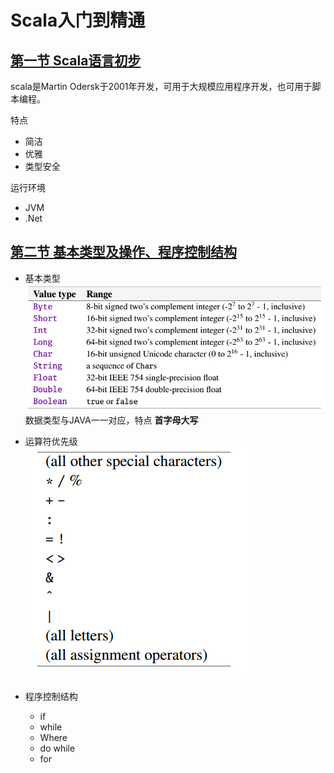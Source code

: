 Scala入门到精通
===

[第一节 Scala语言初步](https://yq.aliyun.com/articles/60363)
---

scala是Martin Odersk于2001年开发，可用于大规模应用程序开发，也可用于脚本编程。

特点
* 简洁
* 优雅
* 类型安全

运行环境
* JVM
* .Net

[第二节 基本类型及操作、程序控制结构](https://yq.aliyun.com/articles/60392)
---

* 基本类型  
![](../pictures/scala-2-0.jpg)  
数据类型与JAVA一一对应，特点 **首字母大写**  

* 运算符优先级  
![](../pictures/scala-2-1.jpg)


* 程序控制结构  
  * if
  * while
  * Where
  * do while
  * for
